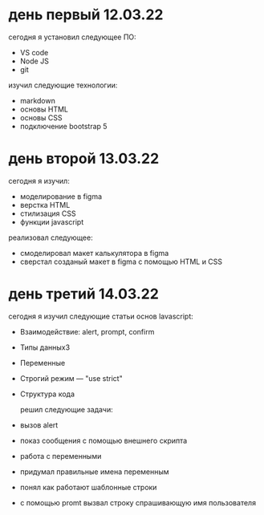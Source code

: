 # день первый 12.03.22
сегодня я установил следующее ПО:
* VS code
* Node JS
* git

изучил следующие технологии:
* markdown
* основы HTML
* основы CSS
* подключение bootstrap 5

# день второй 13.03.22
сегодня я изучил:
* моделирование в figma
* верстка HTML 
* стилизация CSS
* функции javascript

реализовал следующее:
* смоделировал макет калькулятора в figma
* сверстал созданый макет в figma с помощью HTML и CSS


# день третий 14.03.22
сегодня я изучил следующие статьи основ lavascript:
* Взаимодействие: alert, prompt, confirm
* Типы данных3
* Переменные
* Строгий режим — "use strict"
* Структура кода
  
  решил следующие задачи:
* вызов alert 
* показ сообщения с помощью внешнего скрипта
* работа с переменными
* придумал правильные имена переменным
* понял как работают шаблонные строки
* с помощью promt вызвал строку спрашивающую имя пользователя